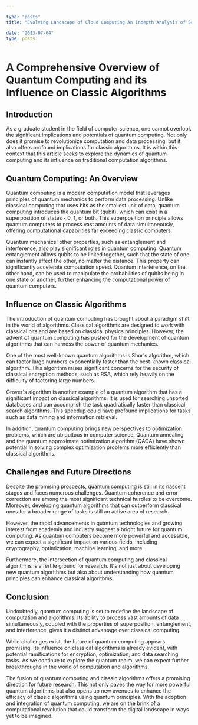 ```yaml
---

type: "posts"
title: "Evolving Landscape of Cloud Computing An Indepth Analysis of Scalability and Security"

date: "2013-07-04"
type: posts
---
```



# A Comprehensive Overview of Quantum Computing and its Influence on Classic Algorithms

## Introduction

As a graduate student in the field of computer science, one cannot overlook the significant implications and potentials of quantum computing. Not only does it promise to revolutionize computation and data processing, but it also offers profound implications for classic algorithms. It is within this context that this article seeks to explore the dynamics of quantum computing and its influence on traditional computation algorithms.

## Quantum Computing: An Overview

Quantum computing is a modern computation model that leverages principles of quantum mechanics to perform data processing. Unlike classical computing that uses bits as the smallest unit of data, quantum computing introduces the quantum bit (qubit), which can exist in a superposition of states - 0, 1, or both. This superposition principle allows quantum computers to process vast amounts of data simultaneously, offering computational capabilities far exceeding classic computers.

Quantum mechanics' other properties, such as entanglement and interference, also play significant roles in quantum computing. Quantum entanglement allows qubits to be linked together, such that the state of one can instantly affect the other, no matter the distance. This property can significantly accelerate computation speed. Quantum interference, on the other hand, can be used to manipulate the probabilities of qubits being in one state or another, further enhancing the computational power of quantum computers.

## Influence on Classic Algorithms

The introduction of quantum computing has brought about a paradigm shift in the world of algorithms. Classical algorithms are designed to work with classical bits and are based on classical physics principles. However, the advent of quantum computing has pushed for the development of quantum algorithms that can harness the power of quantum mechanics.

One of the most well-known quantum algorithms is Shor's algorithm, which can factor large numbers exponentially faster than the best-known classical algorithm. This algorithm raises significant concerns for the security of classical encryption methods, such as RSA, which rely heavily on the difficulty of factoring large numbers.

Grover's algorithm is another example of a quantum algorithm that has a significant impact on classical algorithms. It is used for searching unsorted databases and can accomplish the task quadratically faster than classical search algorithms. This speedup could have profound implications for tasks such as data mining and information retrieval.

In addition, quantum computing brings new perspectives to optimization problems, which are ubiquitous in computer science. Quantum annealing and the quantum approximate optimization algorithm (QAOA) have shown potential in solving complex optimization problems more efficiently than classical algorithms.

## Challenges and Future Directions

Despite the promising prospects, quantum computing is still in its nascent stages and faces numerous challenges. Quantum coherence and error correction are among the most significant technical hurdles to be overcome. Moreover, developing quantum algorithms that can outperform classical ones for a broader range of tasks is still an active area of research.

However, the rapid advancements in quantum technologies and growing interest from academia and industry suggest a bright future for quantum computing. As quantum computers become more powerful and accessible, we can expect a significant impact on various fields, including cryptography, optimization, machine learning, and more.

Furthermore, the intersection of quantum computing and classical algorithms is a fertile ground for research. It's not just about developing new quantum algorithms but also about understanding how quantum principles can enhance classical algorithms.

## Conclusion

Undoubtedly, quantum computing is set to redefine the landscape of computation and algorithms. Its ability to process vast amounts of data simultaneously, coupled with the properties of superposition, entanglement, and interference, gives it a distinct advantage over classical computing.

While challenges exist, the future of quantum computing appears promising. Its influence on classical algorithms is already evident, with potential ramifications for encryption, optimization, and data searching tasks. As we continue to explore the quantum realm, we can expect further breakthroughs in the world of computation and algorithms.

The fusion of quantum computing and classic algorithms offers a promising direction for future research. This not only paves the way for more powerful quantum algorithms but also opens up new avenues to enhance the efficacy of classic algorithms using quantum principles. With the adoption and integration of quantum computing, we are on the brink of a computational revolution that could transform the digital landscape in ways yet to be imagined.
